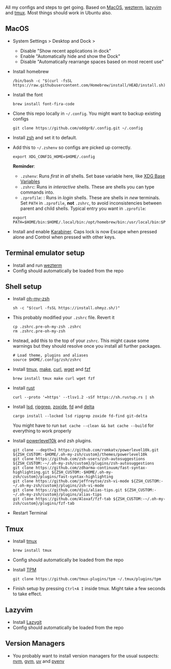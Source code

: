 All my configs and steps to get going. Based on [MacOS](https://www.apple.com/os/macos/), [wezterm](https://wezfurlong.org/wezterm/), [lazyvim](https://www.lazyvim.org) and [tmux](https://github.com/tmux/tmux/wiki). Most things should work in Ubuntu also.

## MacOS

- System Settings > Desktop and Dock >
  - Disable "Show recent applications in dock"
  - Enable "Automatically hide and show the Dock"
  - Disable "Automatically rearrange spaces based on most recent use"
- Install homebrew

  ```
  /bin/bash -c "$(curl -fsSL https://raw.githubusercontent.com/Homebrew/install/HEAD/install.sh)"
  ```

- Install the font

  ```
  brew install font-fira-code
  ```

- Clone this repo locally in `~/.config`. You might want to backup existing configs

  ```
  git clone https://github.com/oddgr8/.config.git ~/.config
  ```

- Install [zsh](https://github.com/ohmyzsh/ohmyzsh/wiki/Installing-ZSH) and set it to default.
- Add this to `~/.zshenv` so configs are picked up correctly.

  ```
  export XDG_CONFIG_HOME=$HOME/.config
  ```

  **Reminder**:
  - `.zshenv`: Runs _first_ in *all* shells. Set base variable here, like [XDG Base Variables](https://specifications.freedesktop.org/basedir-spec/latest/)
  - `.zshrc`: Runs in *interactive* shells. These are shells you can type commands into.
  - `.zprofile`: : Runs in *login* shells. These are shells in _new_ terminals.
  Set `PATH` in `.zprofile`, **not** `.zshrc`, to avoid inconsistencies between parent and child shells. Typical entry you want in `.zprofile`:

  ```
  export PATH=$HOME/bin:$HOME/.local/bin:/opt/homebrew/bin:/usr/local/bin:$PATH 
  ```

- Install and enable [Karabiner](https://karabiner-elements.pqrs.org). Caps lock is now Escape when pressed alone and Control when pressed with other keys.

## Terminal emulator setup

- Install and run [wezterm](https://wezfurlong.org/wezterm/)
- Config should automatically be loaded from the repo

## Shell setup

- Install [oh-my-zsh](https://ohmyz.sh/)

  ```
  sh -c "$(curl -fsSL https://install.ohmyz.sh/)"
  ```

- This probably modified your `.zshrc` file. Revert it

  ```
  cp .zshrc.pre-oh-my-zsh .zshrc
  rm .zshrc.pre-oh-my-zsh
  ```

- Instead, add this to the top of your `zshrc`. This might cause some warnings but they should resolve once you install all further packages.

  ```
  # Load theme, plugins and aliases
  source $HOME/.config/zsh/zshrc
  ```

- Install [tmux](https://github.com/tmux/tmux/wiki), [make](https://www.gnu.org/software/make/manual/make.html), [curl](https://curl.se), [wget](https://www.gnu.org/software/wget/) and [fzf](https://junegunn.github.io/fzf/)

  ```
  brew install tmux make curl wget fzf 
  ```

- Install [rust](https://www.rust-lang.org)

  ```
  curl --proto '=https' --tlsv1.2 -sSf https://sh.rustup.rs | sh
  ```

- Install [lsd](https://github.com/lsd-rs/lsd), [ripgrep](https://github.com/BurntSushi/ripgrep), [zoxide](https://github.com/ajeetdsouza/zoxide), [fd](https://github.com/sharkdp/fd) and [delta](https://github.com/dandavison/delta)

  ```
  cargo install --locked lsd ripgrep zoxide fd-find git-delta
  ```

  You might have to run `bat cache --clean && bat cache --build` for everything to work properly

- Install [powerlevel10k](https://github.com/romkatv/powerlevel10k) and zsh plugins.

  ```
  git clone --depth=1 https://github.com/romkatv/powerlevel10k.git ${ZSH_CUSTOM:-$HOME/.oh-my-zsh/custom}/themes/powerlevel10k
  git clone https://github.com/zsh-users/zsh-autosuggestions ${ZSH_CUSTOM:-~/.oh-my-zsh/custom}/plugins/zsh-autosuggestions
  git clone https://github.com/zdharma-continuum/fast-syntax-highlighting.git ${ZSH_CUSTOM:-$HOME/.oh-my-zsh/custom}/plugins/fast-syntax-highlighting
  git clone https://github.com/jeffreytse/zsh-vi-mode ${ZSH_CUSTOM:-~/.oh-my-zsh/custom}/plugins/zsh-vi-mode
  git clone https://github.com/djui/alias-tips.git ${ZSH_CUSTOM:-~/.oh-my-zsh/custom}/plugins/alias-tips
  git clone https://github.com/Aloxaf/fzf-tab ${ZSH_CUSTOM:-~/.oh-my-zsh/custom}/plugins/fzf-tab
  ```

- Restart Terminal

## Tmux

- Install [tmux](https://github.com/tmux/tmux/wiki)

  ```
  brew install tmux
  ```

- Config should automatically be loaded from the repo
- Install [TPM](https://github.com/tmux-plugins/tpm)

  ```
  git clone https://github.com/tmux-plugins/tpm ~/.tmux/plugins/tpm
  ```

- Finish setup by pressing `Ctrl+A I` inside tmux. Might take a few seconds to take effect.

## Lazyvim

- Install [Lazygit](https://www.lazyvim.org)
- Config should automatically be loaded from the repo

## Version Managers

- You probably want to install version managers for the usual suspects: [nvm](https://github.com/nvm-sh/nvm), [gvm](https://github.com/moovweb/gvm), [uv](https://github.com/astral-sh/uv) and [pyenv](https://github.com/pyenv/pyenv)
